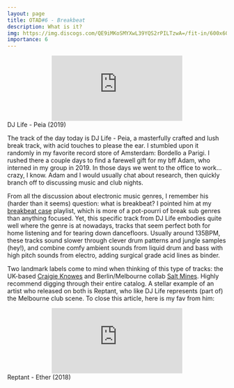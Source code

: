 ```yaml
---
layout: page
title: OTAD#6 - Breakbeat
description: What is it?
img: https://img.discogs.com/QE9iMKoSMYXwL39YQS2rPILTzwA=/fit-in/600x600/filters:strip_icc():format(jpeg):mode_rgb():quality(90)/discogs-images/R-13990245-1571920736-1796.jpeg.jpg
importance: 6
---
```


<div class="row">
    <div class="col-sm mt-3 mt-md-0 video" align="center">
        <iframe src="https://www.youtube.com/embed/TgoGo_NY3eo" frameborder="0" allow="accelerometer; autoplay; encrypted-media; gyroscope; picture-in-picture" allowfullscreen></iframe>
    </div>
</div>

<div class="caption">
    DJ Life - Peia (2019)
</div>

The track of the day today is DJ Life - Peia, a masterfully crafted and lush break track, with acid touches to please the ear. I stumbled upon it randomly in my favorite record store of Amsterdam: Bordello a Parigi. I rushed there a couple days to find a farewell gift for my bff Adam, who interned in my group in 2019. In those days we went to the office to work... crazy, I know. Adam and I would usually chat about research, then quickly branch off to discussing music and club nights.

From all the discussion about electronic music genres, I remember his (harder than it seems) question: what is breakbeat? I pointed him at my [breakbeat case](https://www.youtube.com/playlist?list=PLBLV0mgoy14rnOuijW2K3agmvvvVeTJ-2) playlist, which is more of a pot-pourri of break sub genres than anything focused. Yet, this specific track from DJ Life embodies quite well where the genre is at nowadays, tracks that seem perfect both for home listening and for tearing down dancefloors. Usually around 135BPM, these tracks sound slower through clever drum patterns and jungle samples (hey!), and combine comfy ambient sounds from liquid drum and bass with high pitch sounds from electro, adding surgical grade acid lines as binder.

Two landmark labels come to mind when thinking of this type of tracks: the UK-based [Craigie Knowes](https://craigieknowes.com/) and Berlin/Melbourne collab [Salt Mines](https://saltminesrec.bandcamp.com/). Highly recommend digging through their entire catalog. A stellar example of an artist who released on both is Reptant, who like DJ Life represents (part of) the Melbourne club scene. To close this article, here is my fav from him:

<div class="row">
    <div class="col-sm mt-3 mt-md-0 video" align="center">
        <iframe src="https://www.youtube.com/embed/lzfeWTOxn4s" frameborder="0" allow="accelerometer; autoplay; encrypted-media; gyroscope; picture-in-picture" allowfullscreen></iframe>
    </div>
</div>

<div class="caption">
    Reptant - Ether (2018)
</div>
